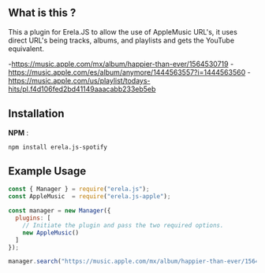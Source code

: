 ## What is this ?
This a plugin for Erela.JS to allow the use of AppleMusic URL's, it uses direct URL's being tracks, albums, and playlists and gets the YouTube equivalent.  


-https://music.apple.com/mx/album/happier-than-ever/1564530719
-https://music.apple.com/es/album/anymore/1444563557?i=1444563560
-https://music.apple.com/us/playlist/todays-hits/pl.f4d106fed2bd41149aaacabb233eb5eb
## Installation

**NPM** :

`npm install erela.js-spotify`
## Example Usage

```javascript
const { Manager } = require("erela.js");
const AppleMusic  = require("erela.js-apple");

const manager = new Manager({
  plugins: [
    // Initiate the plugin and pass the two required options.
    new AppleMusic()
  ]
});

manager.search("https://music.apple.com/mx/album/happier-than-ever/1564530719");
```
